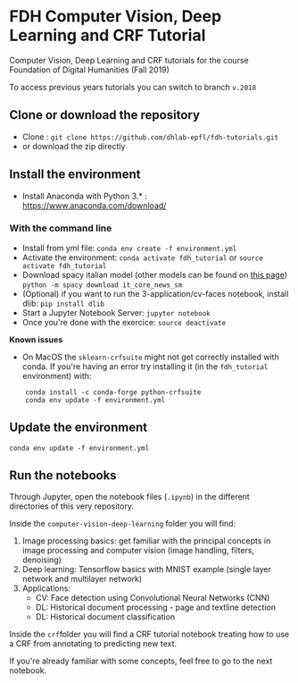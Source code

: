 # FDH Computer Vision, Deep Learning and CRF Tutorial
Computer Vision, Deep Learning and CRF tutorials for the course Foundation of Digital Humanities (Fall 2019)

To access previous years tutorials you can switch to branch ``v.2018``

## Clone or download the repository 
* Clone : `git clone https://github.com/dhlab-epfl/fdh-tutorials.git`
* or download the zip directly

## Install the environment
* Install Anaconda with Python 3.* : https://www.anaconda.com/download/

### With the command line

* Install from yml file: `conda env create -f environment.yml`
* Activate the environment: `conda activate fdh_tutorial` or `source activate fdh_tutorial`
* Download spacy italian model (other models can be found on [this page](https://spacy.io/usage)) `python -m spacy download it_core_news_sm`
* (Optional) if you want to run the 3-application/cv-faces notebook, install dlib: ``pip install dlib``
* Start a Jupyter Notebook Server: `jupyter notebook`
* Once you're done with the exercice: `source deactivate`

__Known issues__

* On MacOS the ``sklearn-crfsuite`` might not get correctly installed with conda. 
If you're having an error try installing it (in the ``fdh_tutorial`` environment) with: 
```
    conda install -c conda-forge python-crfsuite
    conda env update -f environment.yml 
```

## Update the environment
`conda env update -f environment.yml`

## Run the notebooks
Through Jupyter, open the notebook files (`.ipynb`) in the different directories of this very repository.

Inside the `computer-vision-deep-learning` folder you will find:
1. Image processing basics: get familiar with the principal concepts in image processing and computer vision (image handling, filters, denoising)
2. Deep learning: Tensorflow basics with MNIST example (single layer network and multilayer network)
3. Applications: 
    * CV: Face detection using Convolutional Neural Networks (CNN)
    * DL: Historical document processing - page and textline detection
    * DL: Historical document classification
    
Inside the `crf`folder you will find a CRF tutorial notebook treating how to use a CRF from annotating to predicting new text.

If you're already familiar with some concepts, feel free to go to the next notebook.



